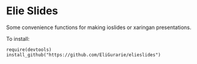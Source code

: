 # Elie Slides

Some convenience functions for making ioslides or xaringan presentations. 

To install: 

```
require(devtools)
install_github("https://github.com/EliGurarie/elieslides")
```
